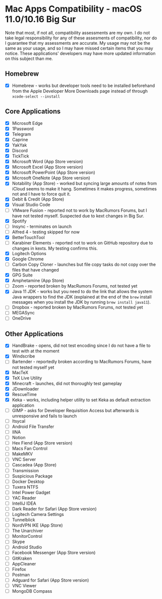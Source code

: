 # Mac Apps Compatibility - macOS 11.0/10.16 Big Sur

Note that most, if not all, compatibility assessments are my own.
I do not take legal responsibility for any of these assesments of compatibility, nor do I guarantee that my assessments are accurate.
My usage may not be the same as your usage, and so I may have missed certain items that you may notice.
These applications' developers may have more updated information on this subject than me.

## Homebrew

- [x] Homebrew - works but developer tools need to be installed beforehand from the Apple Developer More Downloads page instead of through `xcode-select --install`

## Core Applications

- [x] Microsoft Edge
- [x] 1Password
- [x] Telegram
- [x] Caprine
- [x] YakYak
- [x] Discord
- [x] TickTick
- [x] Microsoft Word (App Store version)
- [x] Microsoft Excel (App Store version)
- [x] Microsoft PowerPoint (App Store version)
- [x] Microsoft OneNote (App Store version)
- [x] Notability (App Store) - worked but syncing large amounts of notes from iCloud seems to make it hang. Sometimes it makes progress, sometimes not and I have to force quit it.
- [x] Debit & Credit (App Store)
- [x] Visual Studio Code
- [ ] VMware Fusion - reported not to work by MacRumors Forums, but I have not tested myself. Suspected due to kext changes in Big Sur.
- [x] Spotify
- [ ] Insync - terminates on launch
- [ ] Alfred 4 - testing skipped for now
- [x] BetterTouchTool
- [ ] Karabiner Elements - reported not to work on GitHub repository due to changes in kexts. My testing confirms this.
- [x] Logitech Options
- [x] Google Chrome
- [ ] Carbon Copy Cloner - launches but file copy tasks do not copy over the files that have changed
- [x] GPG Suite
- [x] Amphetamine (App Store)
- [ ] Zoom - reported broken by MacRumors Forums, not tested yet
- [x] Java 11 JDK - works but you need to do the link that allows the system Java wrappers to find the JDK (explained at the end of the `brew` install messages when you install the JDK by running `brew install java11`).
- [ ] Dropbox - reported broken by MacRumors Forums, not tested yet
- [ ] MEGASync
- [ ] OneDrive

## Other Applications

- [x] HandBrake - opens, did not test encoding since I do not have a file to test with at the moment
- [x] Windscribe
- [ ] Bartender - reportedly broken according to MacRumors Forums, have not tested myself yet
- [x] MacTeX
- [x] TeX Live Utility
- [x] Minecraft - launches, did not thoroughly test gameplay
- [x] JDownloader
- [x] RescueTime
- [x] Keka - works, including helper utility to set Keka as default extraction application
- [ ] GIMP - asks for Developer Requisition Access but afterwards is unresponsive and fails to launch
- [ ] Itsycal
- [ ] Android File Transfer
- [ ] IINA
- [ ] Notion
- [ ] Hex Fiend (App Store version)
- [ ] Macs Fan Control
- [ ] MakeMKV
- [ ] VNC Server
- [ ] Cascadea (App Store)
- [ ] Transmission
- [ ] Suspicious Package
- [ ] Docker Desktop
- [ ] Tuxera NTFS
- [ ] Intel Power Gadget
- [ ] YAC Reader
- [ ] IntelliJ IDEA
- [ ] Dark Reader for Safari (App Store version)
- [ ] Logitech Camera Settings
- [ ] Tunnelblick
- [ ] NordVPN IKE (App Store)
- [ ] The Unarchiver
- [ ] MonitorControl
- [ ] Skype
- [ ] Android Studio
- [ ] Facebook Messenger (App Store version)
- [ ] GitKraken
- [ ] AppCleaner
- [ ] Firefox
- [ ] Postman
- [ ] Adguard for Safari (App Store version)
- [ ] VNC Viewer
- [ ] MongoDB Compass
